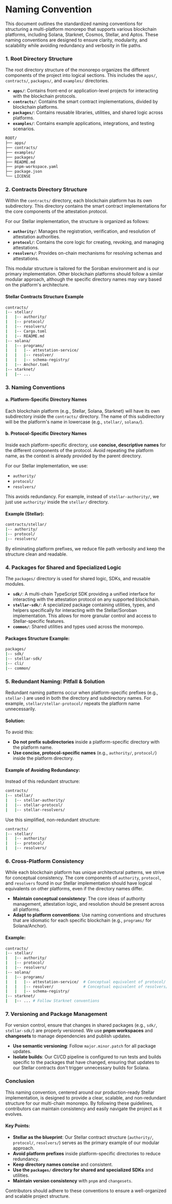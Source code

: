 # Naming Convention

This document outlines the standardized naming conventions for structuring a multi-platform monorepo that supports various blockchain platforms, including Solana, Starknet, Cosmos, Stellar, and Aptos. These naming conventions are designed to ensure clarity, modularity, and scalability while avoiding redundancy and verbosity in file paths.

### 1. **Root Directory Structure**

The root directory structure of the monorepo organizes the different components of the project into logical sections. This includes the `apps/`, `contracts/`, `packages/`, and `examples/` directories.

- **`apps/`**: Contains front-end or application-level projects for interacting with the blockchain protocols.
- **`contracts/`**: Contains the smart contract implementations, divided by blockchain platforms.
- **`packages/`**: Contains reusable libraries, utilities, and shared logic across platforms.
- **`examples/`**: Contains example applications, integrations, and testing scenarios.

```bash
ROOT/
├── apps/
├── contracts/
├── examples/
├── packages/
├── README.md
├── pnpm-workspace.yaml
├── package.json
└── LICENSE
```

### 2. **Contracts Directory Structure**

Within the `contracts/` directory, each blockchain platform has its own subdirectory. This directory contains the smart contract implementations for the core components of the attestation protocol.

For our Stellar implementation, the structure is organized as follows:

- **`authority/`**: Manages the registration, verification, and resolution of attestation authorities.
- **`protocol/`**: Contains the core logic for creating, revoking, and managing attestations.
- **`resolvers/`**: Provides on-chain mechanisms for resolving schemas and attestations.

This modular structure is tailored for the Soroban environment and is our primary implementation. Other blockchain platforms should follow a similar modular approach, although the specific directory names may vary based on the platform's architecture.

#### Stellar Contracts Structure Example

```bash
contracts/
|-- stellar/
|   |-- authority/
|   |-- protocol/
|   |-- resolvers/
|   |-- Cargo.toml
|   |-- README.md
|-- solana/
|   |-- programs/
|   |   |-- attestation-service/
|   |   |-- resolver/
|   |   |-- schema-registry/
|   |-- Anchor.toml
|-- starknet/
|   |-- ...
```

### 3. **Naming Conventions**

#### a. **Platform-Specific Directory Names**

Each blockchain platform (e.g., Stellar, Solana, Starknet) will have its own subdirectory inside the `contracts/` directory. The name of this subdirectory will be the platform's name in lowercase (e.g., `stellar/`, `solana/`).

#### b. **Protocol-Specific Directory Names**

Inside each platform-specific directory, use **concise, descriptive names** for the different components of the protocol. Avoid repeating the platform name, as the context is already provided by the parent directory.

For our Stellar implementation, we use:

- `authority/`
- `protocol/`
- `resolvers/`

This avoids redundancy. For example, instead of `stellar-authority/`, we just use `authority/` inside the `stellar/` directory.

#### Example (Stellar):

```bash
contracts/stellar/
|-- authority/
|-- protocol/
|-- resolvers/
```

By eliminating platform prefixes, we reduce file path verbosity and keep the structure clean and readable.

### 4. **Packages for Shared and Specialized Logic**

The `packages/` directory is used for shared logic, SDKs, and reusable modules.

- **`sdk/`**: A multi-chain TypeScript SDK providing a unified interface for interacting with the attestation protocol on any supported blockchain.
- **`stellar-sdk/`**: A specialized package containing utilities, types, and helpers specifically for interacting with the Stellar/Soroban implementation. This allows for more granular control and access to Stellar-specific features.
- **`common/`**: Shared utilities and types used across the monorepo.

#### Packages Structure Example:

```bash
packages/
|-- sdk/
|-- stellar-sdk/
|-- cli/
|-- common/
```

### 5. **Redundant Naming: Pitfall & Solution**

Redundant naming patterns occur when platform-specific prefixes (e.g., `stellar-`) are used in both the directory and subdirectory names. For example, `stellar/stellar-protocol/` repeats the platform name unnecessarily.

#### **Solution:**

To avoid this:

- **Do not prefix subdirectories** inside a platform-specific directory with the platform name.
- **Use concise, protocol-specific names** (e.g., `authority/`, `protocol/`) inside the platform directory.

#### Example of Avoiding Redundancy:

Instead of this redundant structure:

```bash
contracts/
|-- stellar/
|   |-- stellar-authority/
|   |-- stellar-protocol/
|   |-- stellar-resolvers/
```

Use this simplified, non-redundant structure:

```bash
contracts/
|-- stellar/
|   |-- authority/
|   |-- protocol/
|   |-- resolvers/
```

### 6. **Cross-Platform Consistency**

While each blockchain platform has unique architectural patterns, we strive for conceptual consistency. The core components of `authority`, `protocol`, and `resolvers` found in our Stellar implementation should have logical equivalents on other platforms, even if the directory names differ.

- **Maintain conceptual consistency**: The core ideas of authority management, attestation logic, and resolution should be present across all platforms.
- **Adapt to platform conventions**: Use naming conventions and structures that are idiomatic for each specific blockchain (e.g., `programs/` for Solana/Anchor).

#### Example:

```bash
contracts/
|-- stellar/
|   |-- authority/
|   |-- protocol/
|   |-- resolvers/
|-- solana/
|   |-- programs/
|   |   |-- attestation-service/  # Conceptual equivalent of protocol/
|   |   |-- resolver/             # Conceptual equivalent of resolvers/
|   |   |-- schema-registry/
|-- starknet/
|   |-- ... # Follow Starknet conventions
```

### 7. **Versioning and Package Management**

For version control, ensure that changes in shared packages (e.g., `sdk/`, `stellar-sdk/`) are properly versioned. We use **pnpm workspaces** and **changesets** to manage dependencies and publish updates.

- **Use semantic versioning**: Follow `major.minor.patch` for all package updates.
- **Isolate builds**: Our CI/CD pipeline is configured to run tests and builds specific to the packages that have changed, ensuring that updates to our Stellar contracts don't trigger unnecessary builds for Solana.

### Conclusion

This naming convention, centered around our production-ready Stellar implementation, is designed to provide a clear, scalable, and non-redundant structure for our multi-chain monorepo. By following these guidelines, contributors can maintain consistency and easily navigate the project as it evolves.

#### Key Points:

- **Stellar as the blueprint**: Our Stellar contract structure (`authority/`, `protocol/`, `resolvers/`) serves as the primary example of our modular approach.
- **Avoid platform prefixes** inside platform-specific directories to reduce redundancy.
- **Keep directory names concise** and consistent.
- **Use the `packages/` directory for shared and specialized SDKs** and utilities.
- **Maintain version consistency** with `pnpm` and `changesets`.

Contributors should adhere to these conventions to ensure a well-organized and scalable project structure.
